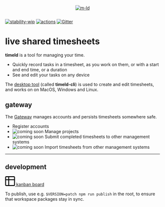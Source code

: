 <pre></pre>
<!--suppress HtmlDeprecatedAttribute -->
<p align="center">
  <a href="https://m-ld.org/">
    <img alt="m-ld" src="https://m-ld.org/m-ld.svg" width="300em" />
  </a>
</p>
<pre></pre>

[![stability-wip](https://img.shields.io/badge/stability-work_in_progress-lightgrey.svg)](https://github.com/m-ld/timeld/projects/1)
[![actions](https://github.com/m-ld/timeld/actions/workflows/node.js.yml/badge.svg)](https://github.com/m-ld/timeld/actions)
[![Gitter](https://img.shields.io/gitter/room/federatedbookkeeping/timesheets)](https://gitter.im/federatedbookkeeping/timesheets)

# live shared timesheets

**timeld** is a tool for managing your time.

- Quickly record tasks in a timesheet, as you work on them, or with a start and end time, or a duration
- See and edit your tasks on any device

The [desktop tool](https://www.npmjs.com/package/timeld-cli) (called **timeld-cli**) is used to create and edit timesheets, and works on on MacOS, Windows and Linux.

## gateway

The [Gateway](https://www.npmjs.com/package/timeld-gateway) manages accounts and persists timesheets somewhere safe.

- Register accounts
- ![coming soon](https://img.shields.io/badge/-coming%20soon-red) Manage projects
- ![coming soon](https://img.shields.io/badge/-coming%20soon-red) Submit completed timesheets to other management systems
- ![coming soon](https://img.shields.io/badge/-coming%20soon-red) Import timesheets from other management systems

---

## development

[![project](https://raw.githubusercontent.com/primer/octicons/main/icons/table-16.svg) kanban board](https://github.com/m-ld/timeld/projects/1)

To publish, use e.g. `$VERSION=patch npm run publish` in the root, to ensure that workspace packages stay in sync.
